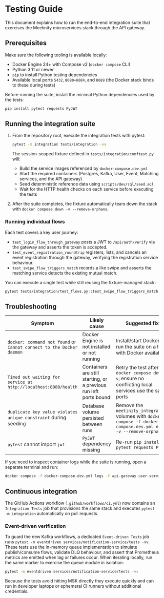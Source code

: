 # Testing Guide

This document explains how to run the end-to-end integration suite that exercises the Meetinity microservices stack through the API gateway.

## Prerequisites

Make sure the following tooling is available locally:

- Docker Engine 24+ with Compose v2 (`docker compose` CLI)
- Python 3.11 or newer
- `pip` to install Python testing dependencies
- Available local ports `5432`, `8080`–`8084`, and `8089` (the Docker stack binds to these during tests)

Before running the suite, install the minimal Python dependencies used by the tests:

```bash
pip install pytest requests PyJWT
```

## Running the integration suite

1. From the repository root, execute the integration tests with pytest:

   ```bash
   pytest -m integration tests/integration -vv
   ```

   The session-scoped fixture defined in `tests/integration/conftest.py` will:

   - Build the service images referenced by `docker-compose.dev.yml`
   - Start the required containers (Postgres, Kafka, User, Event, Matching services, and the API gateway)
   - Seed deterministic reference data using `scripts/dev/sql/seed.sql`
   - Wait for the HTTP health checks on each service before executing the tests

2. After the suite completes, the fixture automatically tears down the stack with `docker compose down -v --remove-orphans`.

### Running individual flows

Each test covers a key user journey:

- `test_login_flow_through_gateway` posts a JWT to `/api/auth/verify` via the gateway and asserts the token is accepted.
- `test_event_registration_roundtrip` registers, lists, and cancels an event registration through the gateway, verifying the registration service behaviour.
- `test_swipe_flow_triggers_match` records a like swipe and asserts the matching service detects the existing mutual match.

You can execute a single test while still reusing the fixture-managed stack:

```bash
pytest tests/integration/test_flows.py::test_swipe_flow_triggers_match -vv
```

## Troubleshooting

| Symptom | Likely cause | Suggested fix |
| --- | --- | --- |
| `docker: command not found` or `Cannot connect to the Docker daemon` | Docker Engine is not installed or not running | Install/start Docker or run the suite on a host with Docker available |
| `Timed out waiting for service at http://localhost:8080/health` | Containers are still starting, or a previous run left ports bound | Retry the test after `docker compose down -v`; ensure no conflicting local services use the same ports |
| `duplicate key value violates unique constraint` during seeding | Database volume persisted between runs | Remove the `meetinity_integration` volumes with `docker compose -f docker-compose.dev.yml down -v --remove-orphans` |
| `pytest` cannot import `jwt` | `PyJWT` dependency missing | Re-run `pip install pytest requests PyJWT` |

If you need to inspect container logs while the suite is running, open a separate terminal and run:

```bash
docker compose -f docker-compose.dev.yml logs -f api-gateway user-service event-service matching-service
```

## Continuous integration

The GitHub Actions workflow (`.github/workflows/ci.yml`) now contains an `Integration Tests` job that provisions the same stack and executes `pytest -m integration` automatically on pull requests.

### Event-driven verification

To guard the new Kafka workflows, a dedicated `Event-driven Tests` job runs `pytest -m eventdriven services/notification-service/tests -vv`. These tests use the in-memory queue implementation to simulate publish/consume flows, validate DLQ behaviour, and assert that Prometheus metrics are emitted when lag or failures occur. When iterating locally, run the same marker to exercise the queue module in isolation:

```bash
pytest -m eventdriven services/notification-service/tests -vv
```

Because the tests avoid hitting MSK directly they execute quickly and can run in developer laptops or ephemeral CI runners without additional credentials.

